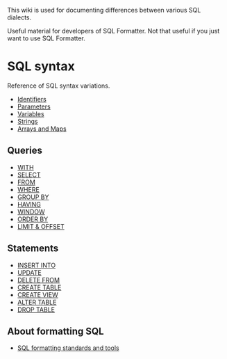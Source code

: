 This wiki is used for documenting differences between various SQL dialects.

Useful material for developers of SQL Formatter. Not that useful if you just want to use SQL Formatter.

# SQL syntax

Reference of SQL syntax variations.

- [Identifiers](./identifiers)
- [Parameters](./parameters)
- [Variables](./variables)
- [Strings](./strings)
- [Arrays and Maps](./arrays-and-maps)

## Queries

- [WITH](./WITH-clause)
- [SELECT](./SELECT-clause)
- [FROM](./FROM-clause)
- [WHERE](./WHERE-clause)
- [GROUP BY](./GROUP-BY-clause)
- [HAVING](./HAVING-clause)
- [WINDOW](./WINDOW-clause)
- [ORDER BY](./ORDER-BY-clause)
- [LIMIT & OFFSET](./LIMIT-clause)

## Statements

- [INSERT INTO](./INSERT-INTO)
- [UPDATE](./UPDATE)
- [DELETE FROM](./DELETE-FROM)
- [CREATE TABLE](./CREATE-TABLE)
- [CREATE VIEW](./CREATE-VIEW)
- [ALTER TABLE](./ALTER-TABLE)
- [DROP TABLE](./DROP-TABLE)

## About formatting SQL

- [SQL formatting standards and tools](formatting)